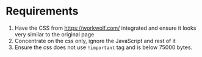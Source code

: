 # Requirements

1. Have the CSS from https://workwolf.com/ integrated and ensure it looks very similar to the original page
2. Concentrate on the css only, ignore the JavaScript and rest of it
3. Ensure the css does not use `!important` tag and is below 75000 bytes.
